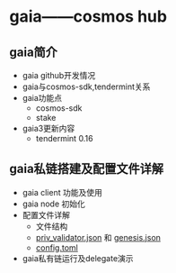 # gaia——cosmos hub

## gaia简介
+ gaia github开发情况
+ gaia与cosmos-sdk,tendermint关系
+ gaia功能点
  + cosmos-sdk
  + stake
+ gaia3更新内容
  + tendermint 0.16

## gaia私链搭建及配置文件详解
+ gaia client 功能及使用
+ gaia node 初始化
+ 配置文件详解
  + 文件结构
  + [priv_validator.json](config/priv_validator.json) 和 [genesis.json](config/genesis.json)
  + [config.toml](config/config.toml)
+ gaia私有链运行及delegate演示
